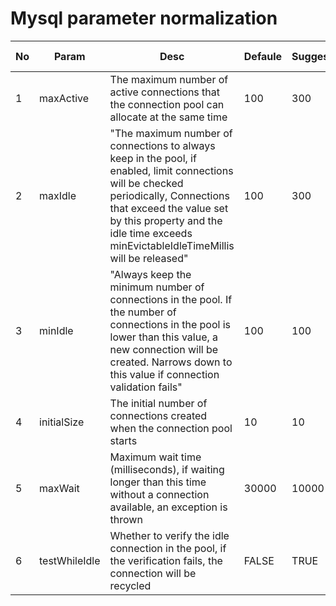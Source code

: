 # Mysql parameter normalization

| No   | Param                         | Desc                                                         | Defaule | Suggest  | Suggest Desc                                                 |
| ---- | ----------------------------- | ------------------------------------------------------------ | ------- | -------- | ------------------------------------------------------------ |
| 1    | maxActive                     | The maximum number of active connections that the connection pool can allocate at the same time | 100     | 300      |                                                              |
| 2    | maxIdle                       | "The maximum number of connections to always keep in the pool, if enabled, limit connections will be checked periodically, Connections that exceed the value set by this property and the idle time exceeds minEvictableIdleTimeMillis will be released" | 100     | 300      |                                                              |
| 3    | minIdle                       | "Always keep the minimum number of connections in the pool. If the number of connections in the pool is lower than this value, a new connection will be created. Narrows down to this value if connection validation fails" | 100     | 100      |                                                              |
| 4    | initialSize                   | The initial number of connections created when the connection pool starts | 10      | 10       |                                                              |
| 5    | maxWait                       | Maximum wait time (milliseconds), if waiting longer than this time without a connection available, an exception is thrown | 30000   | 10000    |                                                              |
| 6    | testWhileIdle                 | Whether to verify the idle connection in the pool, if the verification fails, the connection will be recycled | FALSE   | TRUE     | Enable idle detection                                        |
